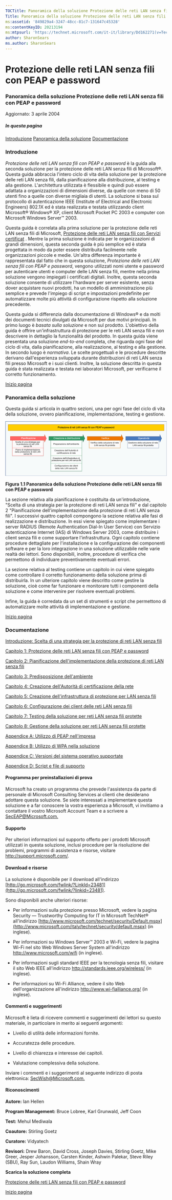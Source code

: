 ```yaml
---
TOCTitle: Panoramica della soluzione Protezione delle reti LAN senza fili con PEAP e password
Title: Panoramica della soluzione Protezione delle reti LAN senza fili con PEAP e password
ms:assetid: '849829a4-3247-48cc-81c7-131647c45328'
ms:contentKeyID: 20213194
ms:mtpsurl: 'https://technet.microsoft.com/it-it/library/Dd162271(v=TechNet.10)'
author: SharonSears
ms.author: SharonSears
---
```


Protezione delle reti LAN senza fili con PEAP e password
========================================================

### Panoramica della soluzione Protezione delle reti LAN senza fili con PEAP e password

Aggiornato: 3 aprile 2004

##### In questa pagina

[](#ecaa)[Introduzione](#ecaa)
[](#ebaa)[Panoramica della soluzione](#ebaa)
[](#eaaa)[Documentazione](#eaaa)

### Introduzione

*Protezione delle reti LAN senza fili con PEAP e password* è la guida alla seconda soluzione per la protezione delle reti LAN senza fili di Microsoft®. Questa guida abbraccia l'intero ciclo di vita della soluzione per la protezione delle reti LAN senza fili, dalla pianificazione alla distribuzione, al testing e alla gestione. L'architettura utilizzata è flessibile e quindi può essere adattata a organizzazioni di dimensioni diverse, da quelle con meno di 50 utenti fino a quelle con diverse migliaia di utenti. La soluzione si basa sul protocollo di autenticazione IEEE (Institute of Electrical and Electronic Engineers) 802.1X ed è stata realizzata e testata utilizzando client Microsoft® Windows® XP, client Microsoft Pocket PC 2003 e computer con Microsoft Windows Server™ 2003.

Questa guida è correlata alla prima soluzione per la protezione delle reti LAN senza fili di Microsoft, [Protezione delle reti LAN senza fili con Servizi certificat](http://technet.microsoft.com/library/cc527055.aspx) . Mentre la prima soluzione è indicata per le organizzazioni di grandi dimensioni, questa seconda guida è più semplice ed è stata progettata in modo da poter essere distribuita facilmente nelle organizzazioni piccole e medie. Un'altra differenza importante è rappresentata dal fatto che in questa soluzione, *Protezione delle reti LAN senza fili con PEAP e password*, vengono utilizzati nomi utente e password per autenticare utenti e computer delle LAN senza fili, mentre nella prima soluzione vengono impiegati i certificati digitali. Inoltre, questa seconda soluzione consente di utilizzare l'hardware per server esistente, senza dover acquistare nuovi prodotti, ha un modello di amministrazione più semplice e prevede l'impiego di script e impostazioni predefinite per automatizzare molte più attività di configurazione rispetto alla soluzione precedente.

Questa guida si differenzia dalla documentazione di Windows® e da molti dei documenti tecnici divulgati da Microsoft per due motivi principali. In primo luogo è *basata sulla soluzione* e non sul prodotto. L'obiettivo della guida è offrire un'infrastruttura di protezione per le reti LAN senza fili e non descrivere in dettaglio la funzionalità del prodotto. In questa guida viene presentata una soluzione *end-to-end* completa, che riguarda ogni fase del ciclo di vita, dalla pianificazione, alla realizzazione, al testing e alla gestione. In secondo luogo è *normativa*. Le scelte progettuali e le procedure descritte derivano dall'esperienza sviluppata durante distribuzioni di reti LAN senza fili presso Microsoft e i suoi clienti. Inoltre, la soluzione descritta in questa guida è stata realizzata e testata nei laboratori Microsoft, per verificarne il corretto funzionamento.

[](#mainsection)[Inizio pagina](#mainsection)

### Panoramica della soluzione

Questa guida si articola in quattro sezioni, una per ogni fase del ciclo di vita della soluzione, ovvero pianificazione, implementazione, testing e gestione.

[![](/security-updates/images/Dd162271.PEAP_001(it-it,TechNet.10).gif "Figura 1.1 Panoramica della soluzione Protezione delle reti LAN senza fili con PEAP e password")](https://technet.microsoft.com/it-it/dd162271.peap_001_big(it-it,technet.10).gif)

**Figura 1.1 Panoramica della soluzione Protezione delle reti LAN senza fili con PEAP e password**

La sezione relativa alla pianificazione è costituita da un'introduzione, "Scelta di una strategia per la protezione di reti LAN senza fili" e dal capitolo 2 "Pianificazione dell'implementazione della protezione di reti LAN senza fili". I successivi quattro capitoli compongono la sezione relativa alle fasi di realizzazione e distribuzione. In essi viene spiegato come implementare i server RADIUS (Remote Authentication Dial-In User Service) con Servizio autenticazione Internet (IAS) di Windows Server 2003, come distribuire i client senza fili e come supportare l'infrastruttura. Ogni capitolo contiene procedure dettagliate per l'installazione e la configurazione dei componenti software e per la loro integrazione in una soluzione utilizzabile nelle varie realtà dei lettori. Sono disponibili, inoltre, procedure di verifica che permettono di individuare preventivamente eventuali errori.

La sezione relativa al testing contiene un capitolo in cui viene spiegato come controllare il corretto funzionamento della soluzione prima di distribuirla. In un ulteriore capitolo viene descritto come gestire la soluzione, cioè come far funzionare e monitorare tutti i componenti della soluzione e come intervenire per risolvere eventuali problemi.

Infine, la guida è corredata da un set di strumenti e script che permettono di automatizzare molte attività di implementazione e gestione.

[](#mainsection)[Inizio pagina](#mainsection)

### Documentazione

[Introduzione: Scelta di una strategia per la protezione di reti LAN senza fili](http://technet.microsoft.com/it-it/library/dd536242.aspx)

[Capitolo 1: Protezione delle reti LAN senza fili con PEAP e password](http://technet.microsoft.com/it-it/library/dd536230.aspx)

[Capitolo 2: Pianificazione dell'implementazione della protezione di reti LAN senza fili](http://technet.microsoft.com/it-it/library/dd536231.aspx)

[Capitolo 3: Predisposizione dell'ambiente](http://technet.microsoft.com/it-it/library/dd536232.aspx)

[Capitolo 4: Creazione dell'Autorità di certificazione della rete](http://technet.microsoft.com/it-it/library/dd536233.aspx)

[Capitolo 5: Creazione dell'infrastruttura di protezione per LAN senza fili](http://technet.microsoft.com/it-it/library/dd536234.aspx)

[Capitolo 6: Configurazione dei client delle reti LAN senza fili](http://technet.microsoft.com/it-it/library/dd536235.aspx)

[Capitolo 7: Testing della soluzione per reti LAN senza fili protette](http://technet.microsoft.com/it-it/library/dd536236.aspx)

[Capitolo 8: Gestione della soluzione per reti LAN senza fili protette](http://technet.microsoft.com/it-it/library/dd536237.aspx)

[Appendice A: Utilizzo di PEAP nell'impresa](http://technet.microsoft.com/it-it/library/dd536238.aspx)

[Appendice B: Utilizzo di WPA nella soluzione](http://technet.microsoft.com/it-it/library/dd536239.aspx)

[Appendice C: Versioni del sistema operativo supportate](http://technet.microsoft.com/it-it/library/dd536240.aspx)

[Appendice D: Script e file di supporto](http://technet.microsoft.com/it-it/library/dd536241.aspx)

#### Programma per preinstallazioni di prova

Microsoft ha creato un programma che prevede l'assistenza da parte di personale di Microsoft Consulting Services ai clienti che desiderano adottare questa soluzione. Se siete interessati a implementare questa soluzione e a far conoscere la vostra esperienza a Microsoft, vi invitiamo a contattare il vostro Microsoft Account Team e a scrivere a [SecEAP@Microsoft.com.](mailto:seceap@microsoft.com?subject=potential%20eap%20for%20microsoft%20solution%20for%20secure%20wireless%20lans)

#### Supporto

Per ulteriori informazioni sul supporto offerto per i prodotti Microsoft utilizzati in questa soluzione, inclusi procedure per la risoluzione dei problemi, programmi di assistenza e risorse, visitare <http://support.microsoft.com/>.

#### Download e risorse

La soluzione è disponibile per il download all'indirizzo [http://go.microsoft.com/fwlink/?LinkId=23481](http://go.microsoft.com/fwlink/?linkid=23481).

Sono disponibili anche ulteriori risorse:

-   Per informazioni sulla protezione presso Microsoft, vedere la pagina Security — Trustworthy Computing for IT in Microsoft TechNet® all'indirizzo [http://www.microsoft.com/technet/security/Default.mspx](http://www.microsoft.com/italy/technet/security/default.mspx) (in inglese).

-   Per informazioni su Windows Server™ 2003 e Wi-Fi, vedere la pagina Wi-Fi nel sito Web Windows Server System all'indirizzo <http://www.microsoft.com/wifi> (in inglese).

-   Per informazioni sugli standard IEEE per la tecnologia senza fili, visitare il sito Web IEEE all'indirizzo <http://standards.ieee.org/wireless/> (in inglese).

-   Per informazioni su Wi-Fi Alliance, vedere il sito Web dell'organizzazione all'indirizzo <http://www.wi-fialliance.org/> (in inglese).

#### Commenti e suggerimenti

Microsoft è lieta di ricevere commenti e suggerimenti dei lettori su questo materiale, in particolare in merito ai seguenti argomenti:

-   Livello di utilità delle informazioni fornite.

-   Accuratezza delle procedure.

-   Livello di chiarezza e interesse dei capitoli.

-   Valutazione complessiva della soluzione.

Inviare i commenti e i suggerimenti al seguente indirizzo di posta elettronica: [SecWish@Microsoft.com.](mailto:secwish@microsoft.com?subject=feedback%20re:%20microsoft%20solution%20for%20securing%20wireless%20lans%20with%20peap%20and%20passwords)

#### Riconoscimenti

**Autore:** Ian Hellen

**Program Management:** Bruce Lobree, Karl Grunwald, Jeff Coon

**Test:** Mehul Mediwala

**Coautore:** Stirling Goetz

**Curatore:** Vidyatech

**Revisori:** Drew Baron, David Cross, Joseph Davies, Stirling Goetz, Mike Greer, Jesper Johansson, Carsten Kinder, Ashwin Palekar, Steve Riley (SBU), Ray Sun, Laudon Williams, Shain Wray

**Scarica la soluzione completa**

[Protezione delle reti LAN senza fili con PEAP e password](http://go.microsoft.com/fwlink/?linkid=23481)

[](#mainsection)[Inizio pagina](#mainsection)

